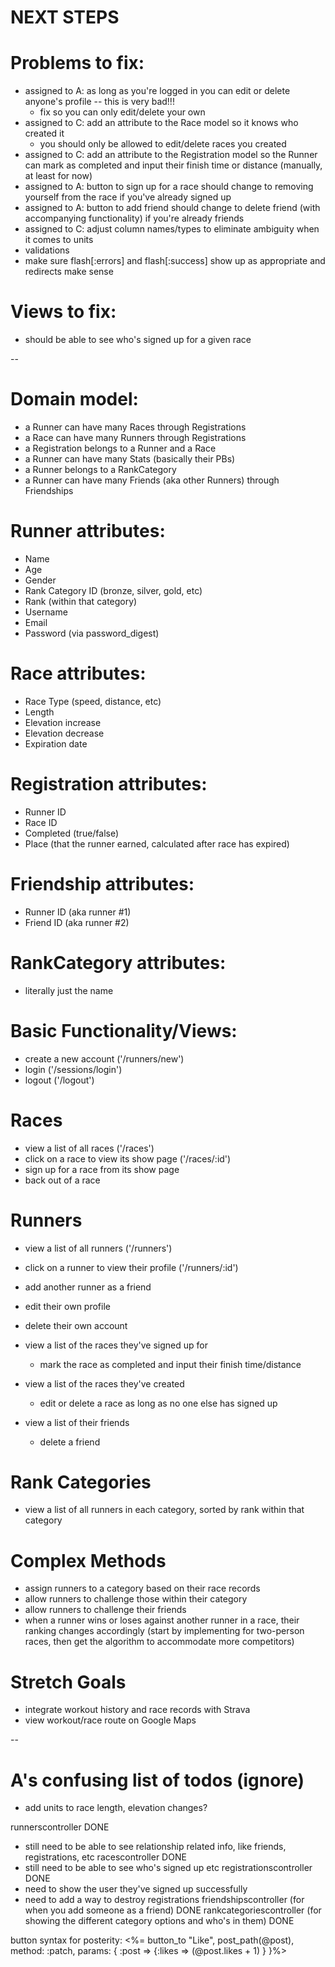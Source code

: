 # NEXT STEPS

  # Problems to fix:

  * assigned to A: as long as you're logged in you can edit or delete anyone's profile -- this is very bad!!!
    * fix so you can only edit/delete your own
  * assigned to C: add an attribute to the Race model so it knows who created it
    * you should only be allowed to edit/delete races you created
  * assigned to C: add an attribute to the Registration model so the Runner can mark as completed and input their finish time or distance (manually, at least for now)
  * assigned to A: button to sign up for a race should change to removing yourself from the race if you've already signed up
  * assigned to A: button to add friend should change to delete friend (with accompanying functionality) if you're already friends
  * assigned to C: adjust column names/types to eliminate ambiguity when it comes to units
  * validations
  * make sure flash[:errors] and flash[:success] show up as appropriate and redirects make sense

  # Views to fix:

  * should be able to see who's signed up for a given race

--

# Domain model:

* a Runner can have many Races through Registrations
* a Race can have many Runners through Registrations
* a Registration belongs to a Runner and a Race
* a Runner can have many Stats (basically their PBs)
* a Runner belongs to a RankCategory
* a Runner can have many Friends (aka other Runners) through Friendships

# Runner attributes:

* Name
* Age
* Gender
* Rank Category ID (bronze, silver, gold, etc)
* Rank (within that category)
* Username
* Email
* Password (via password_digest)

# Race attributes:

* Race Type (speed, distance, etc)
* Length
* Elevation increase
* Elevation decrease
* Expiration date

# Registration attributes:

* Runner ID
* Race ID
* Completed (true/false)
* Place (that the runner earned, calculated after race has expired)

# Friendship attributes:

* Runner ID (aka runner #1)
* Friend ID (aka runner #2)

# RankCategory attributes:

* literally just the name

# Basic Functionality/Views:

  * create a new account ('/runners/new')
  * login ('/sessions/login')
  * logout ('/logout')

  # Races

  * view a list of all races ('/races')
  * click on a race to view its show page ('/races/:id')
  * sign up for a race from its show page
  * back out of a race
  
  # Runners

  * view a list of all runners ('/runners')
  * click on a runner to view their profile ('/runners/:id')
  * add another runner as a friend
  * edit their own profile 
  * delete their own account
  
  * view a list of the races they've signed up for
    * mark the race as completed and input their finish time/distance
  * view a list of the races they've created
    * edit or delete a race as long as no one else has signed up
  
  * view a list of their friends
    * delete a friend

  # Rank Categories

  * view a list of all runners in each category, sorted by rank within that category

# Complex Methods

  * assign runners to a category based on their race records
  * allow runners to challenge those within their category
  * allow runners to challenge their friends
  * when a runner wins or loses against another runner in a race, their ranking changes accordingly (start by implementing for two-person races, then get the algorithm to accommodate more competitors)
  
# Stretch Goals

  * integrate workout history and race records with Strava
  * view workout/race route on Google Maps

--

# A's confusing list of todos (ignore)

* add units to race length, elevation changes?

runnerscontroller DONE
  * still need to be able to see relationship related info, like friends, registrations, etc
racescontroller DONE
  * still need to be able to see who's signed up etc
registrationscontroller DONE
  * need to show the user they've signed up successfully
  * need to add a way to destroy registrations
friendshipscontroller (for when you add someone as a friend) DONE
rankcategoriescontroller (for showing the different category options and who's in them) DONE

button syntax for posterity:
<%= button_to "Like", post_path(@post), method: :patch, params: { :post => {:likes => (@post.likes + 1) } }%>